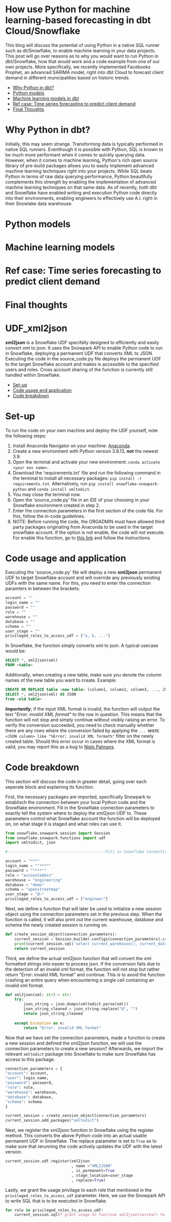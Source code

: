 # How use Python for machine learning-based forecasting in dbt Cloud/Snowflake
This blog will discuss the potential of using Python in a native SQL runner such as dt/Snowflake, to enable machine learning in your data projects. This post will go over reasons as to why you would want to run Python in dbt/Snowflake, how that would work and a code example from one of our own projects. More specifically, we recently implemented Facebooks Prophet, an advanced SARIMA model, right into dbt Cloud to forecast client demand in different municipalities based on historic trends.

- [Why Python in dbt?](#why-python-in-dbt)
- [Python models](#python-models)
- [Machine learning models in dbt](#machine-learning-models-in-dbt)
- [Ref case: Time series forecasting to predict client demand](#ref-case-%:-time-series-forecasting-to-predict-client-demand)
- [Final Thoughts](#Final-thoughts)

# Why Python in dbt?
Initially, this may seem strange. Transforming data is typically performed in native SQL runners. Eventhough it is possible with Python, SQL is known to be much more performant when it comes to quickly querying data. However, when it comes to machine learning, Python's rich open source library of pre-build packages allows you to easily implement advanced machine learning techniques right into your projects. While SQL beats Python in terms of raw data querying performance, Python beautifully complements this strength by enabling the implementation of advanced machine learning techniques on that same data. As of recently, both dbt and Snowflake have enabled writing and execution Python code directly into their environments, enabling engineers to effectively use A.I. right in their Snowlake data warehouse. 

# Python models

# Machine learning models

# Ref case: Time series forecasting to predict client demand

# Final thoughts


# UDF_xml2json
**xml2json** is a Snowflake UDF specifally designed to efficiently and easily convert xml to json. It uses the Snowpark API to enable Python code to run in Snowflake, deploying a permanent UDF that converts XML to JSON. Executing the code in the source_code.py file deploys the permanent UDF to the target Snowflake account and makes is accessible to the specified users and roles. Cross account sharing of the function is currently still handled within Snowflake. 

- [Set-up](#set-up)
- [Code usage and application](#code-usage-and-application)
- [Code breakdown](#code-breakdown)

# Set-up
To run the code on your own machine and deploy the UDF yourself, note the following steps:
1. Install Anaconda Navigator on your machine: [Anaconda](https://www.anaconda.com/products/distribution).
2. Create a new environment with Python version 3.8.13, ***not*** the newest 3.9.
3. Open the terminal and activate your new environment: `conda activate <your env name>`.
4. Download the 'requirements.txt' file and run the following command in the terminal to install all necessary packages: `pip install -r requirements.txt`. Alternatively, run ```pip install snowflake-snowpark-python``` and ```conda install xmltodict```.
5. You may close the terminal now.
6. Open the 'source_code.py' file in an IDE of your choosing in your Snowflake environment created in step 2.
7. Enter the connection parameters in the first section of the code file. For this, follow the in-code guidelines.
8. NOTE: Before running the code, the ORGADMIN must have allowed third party packages originating from Anaconda to be used in the target snowflake account. If the option is not enable, the code will not execute. For enable this function, go to [this link](https://docs.snowflake.com/en/developer-guide/udf/python/udf-python-packages.html) and follow the instructions.

# Code usage and application
Executing the 'source_code.py' file will deploy a new **xml2json** permanent UDF to target Snowflake account and will override any previously existing UDFs with the same name. For this, you need to enter the connection paramters in between the brackets: 
```python
account = ""
login_name = ""
password = ""
role = ""
warehouse = ""
database = ""
schema = ""
user_stage = ""
privileged_roles_to_access_udf = ["a, b, ..."]
```
In Snowflake, the function simply converts xml to json. A typical usecase would be:
```sql
SELECT *, xml2json(xml)
FROM <table>
```
Additionally, when creating a new table, make sure you denote the column names of the new table you want to create. Example:
```sql
CREATE OR REPLACE table <new table> (column1, column2, column3, ..., JSON) AS
SELECT *, xml2json(xml) AS JSON
from <old table>
```
***Importantly***, if the input XML format is invalid, the function will output the text "*Error: invalid XML format*" to the row in question. This means that the function will not stop and simply continue without visibly raising an error. To verify the conversion succeeded,  you need to check manually whether there are any rows where the conversion failed by applying the `... WHERE <JSON column> like "%Error: invalid XML format%"` filter on the newly created table. Should this error occur in cases where the XML format is valid, you may report this as a bug to [Niels Palmans](https://github.com/niels-tropos).

# Code breakdown
This section will discuss the code in greater detail, going over each seperate block and explaining its function.

First, the necessary packages are imported, specifically Snowpark to establisch the connection between your local Python code and the Snowflake environment. Fill in the Snowflake connection parameters to exactly tell the system where to deploy the xml2json UDF to. These parameters control what Snowflake account the function will be deployed on, on what stage it is staged and what roles can use it.
```python
from snowflake.snowpark.session import Session
from snowflake.snowpark.functions import udf
import xmltodict, json

#-------------------------------------------Fill in Snowflake Connection Parameters------------------------------------------

account = "***"
login_name = ""***""
password = ""***""
role = "accountadmin"
warehouse = "engineering"
database = "demo"
schema = "openstreetmap"
user_stage = "@~"
privileged_roles_to_access_udf = ["engineer"]

```
Next, we define a function that will later be used to initialize a new session object using the connection parameters set in the previous step. When the function is called, it will also print out the current warehouse, database and schema the newly created session is running on.
```python
def create_session_object(connection_parameters):
    current_session = Session.builder.configs(connection_parameters).create()
    print(current_session.sql('select current_warehouse(), current_database(), current_schema()').collect())
    return current_session
```

Third, we define the actual xml2json function that will convert the xml formatted strings into easier to process json. If the conversion fails due to the detection of an invalid xml format, the function will not stop but rather return "Error: invalid XML format" and continue. This is to avoid the function crashing an entire query when encountering a single cell containing an invalid xml format.
```python
def xml2json(xml: str)-> str:
    try:
        json_string = json.dumps(xmltodict.parse(xml))
        json_string_cleaned = json_string.replace("@", "")
        return json_string_cleaned
    
    except Exception as e:
        return "Error: invalid XML format"
```

Now that we have set the connection parameters, made a function to create a new session and defined the xml2json function, we will use the connection parameters to create a new session? Afterwards, we import the relevant `xmltodict` package into Snowflake to make sure Snowflake has access to this package.
```python
connection_parameters = {
"account": account,
"user": login_name,
"password": password,
"role": role,
"warehouse": warehouse,
"database": database,
"schema": schema
}

current_session = create_session_object(connection_parameters)
current_session.add_packages("xmltodict")
```

Next, we register the xml2json function in Snowflake using the register method. This converts the above Python code into an actual usable permanent UDF in Snowflake. The replace parameter is set to `True` as to make sure that rerunning the code actively updates the UDF with the latest version. 
```python
current_session.udf.register(xml2json
                             , name ="XML2JSON"
                             , is_permanent=True
                             , stage_location=user_stage
                             , replace=True)
```

Lastly, we grant the usage privilage to each role that mentioned in the `privileged_roles_to_access_udf` parameter. Here, we use the Snowpark API to write SQL that is to be executed in Snowflake.
```python
for role in privileged_roles_to_access_udf:
    current_session.sql(f'grant usage on function xml2json(varchar) to {role}').collect()
```

